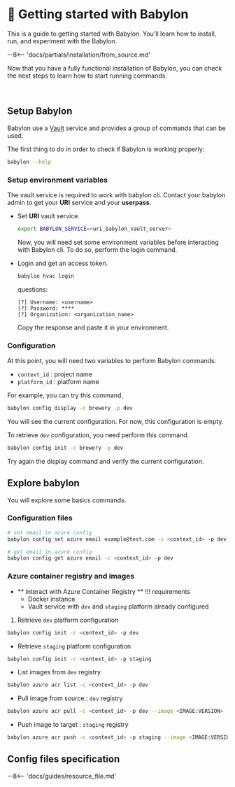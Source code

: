 # :rocket: Getting started with Babylon

This is a guide to getting started with Babylon. You'll learn how to install, run, and experiment with the Babylon.

--8<-- 'docs/partials/installation/from_source.md'

Now that you have a fully functional installation of Babylon, you can check the next steps to learn how to start running commands.

<br>

## Setup Babylon


Babylon use a [Vault](https://www.vaultproject.io/) service and provides a group of commands that can be used.

The first thing to do in order to check if Babylon is working properly:
```bash
babylon --help
```

### Setup environment variables

The vault service is required to work with babylon cli.
Contact your babylon admin to get your **URI** service and your **userpass**.

* Set **URI** vault service.
  ```bash
  export BABYLON_SERVICE=<uri_babylon_vault_server>
  ```

  Now, you will need set some environment variables before interacting with Babylon cli.
  To do so, perform the login command.

* Login and get an access token.  
  ```bash
  babylon hvac login
  ```
  questions: 
  ```text
  [?] Username: <username>
  [?] Password: ****
  [?] Organization: <organization_name>
  ```
  Copy the response and paste it in your environment.


### Configuration

At this point, you will need two variables to perform Babylon commands.

  - `context_id` : project name
  - `platform_id` : platform name

For example, you can try this command,

```bash
babylon config display -c brewery -p dev
```
You will see the current configuration. For now, this configuration is empty.

To retrieve `dev` configuration, you need perform this command.

```bash
babylon config init -c brewery -p dev
```

Try again the display command and verify the current configuration.


## Explore babylon

You will explore some basics commands. 

### Configuration files

```bash
# set email in azure config
babylon config set azure email example@test.com -c <context_id> -p dev
```
```bash
# get email in azure config
babylon config get azure email -c <context_id> -p dev
```

### Azure container registry and images

* ** Interact with Azure Container Registry ** 
!!! requirements
    * Docker instance
    * Vault service with `dev` and `staging` platform already configured 


1. Retrieve `dev` platform configuration
```bash
babylon config init -c <context_id> -p dev 
```

* Retrieve `staging` platform configuration
```bash
babylon config init -c <context_id> -p staging 
```

* List images from `dev` registry
```bash
babylon azure acr list -c <context_id> -p dev 
```

* Pull image from source : `dev` registry
```bash
babylon azure acr pull -c <context_id> -p dev --image <IMAGE:VERSION> 
```

* Push image to target : `staging` registry
```bash
babylon azure acr push -c <context_id> -p staging --image <IMAGE:VERSION>
```

## Config files specification

--8<-- 'docs/guides/resource_file.md'